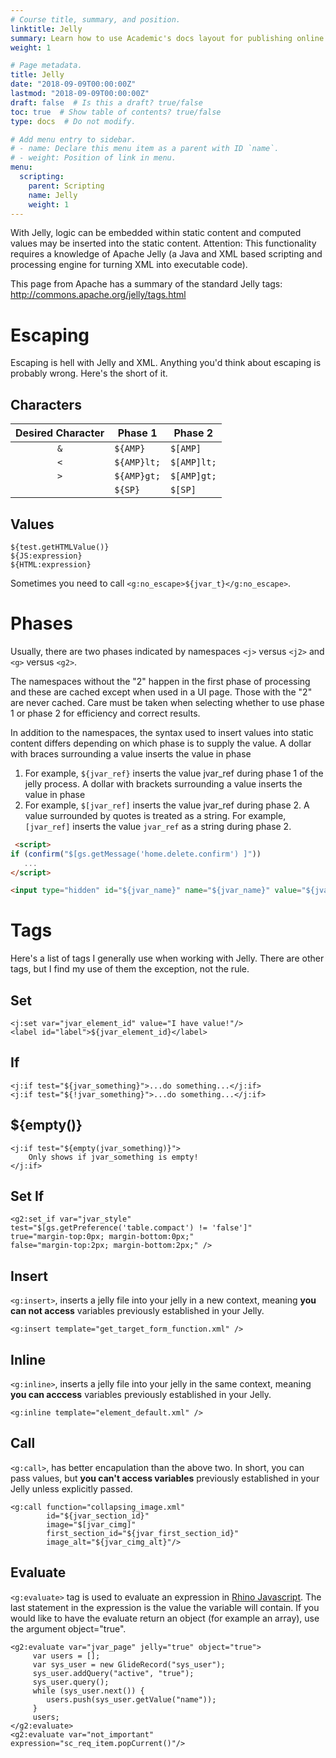 ```yaml
---
# Course title, summary, and position.
linktitle: Jelly 
summary: Learn how to use Academic's docs layout for publishing online courses, software documentation, and tutorials.
weight: 1

# Page metadata.
title: Jelly 
date: "2018-09-09T00:00:00Z"
lastmod: "2018-09-09T00:00:00Z"
draft: false  # Is this a draft? true/false
toc: true  # Show table of contents? true/false
type: docs  # Do not modify.

# Add menu entry to sidebar.
# - name: Declare this menu item as a parent with ID `name`.
# - weight: Position of link in menu.
menu:
  scripting:
    parent: Scripting
    name: Jelly 
    weight: 1
---
```




With Jelly, logic can be embedded within static content and computed values may be inserted into the static content. Attention: This functionality requires a knowledge of Apache Jelly (a Java and XML based scripting and processing engine for turning XML into executable code).

This page from Apache has a summary of the standard Jelly tags: http://commons.apache.org/jelly/tags.html

# Escaping


Escaping is hell with Jelly and XML. Anything you'd think about escaping
is probably wrong. Here's the short of it.

## Characters

|     Desired Character     | Phase 1     | Phase 2     |
|:-------------------------:|-------------|-------------|
|            `&`            | `${AMP}`    | `$[AMP]`    |
|            `<`            | `${AMP}lt;` | `$[AMP]lt;` |
|            `>`            | `${AMP}gt;` | `$[AMP]gt;` |
|            ` `            | `${SP}`     | `$[SP]`     |

## Values

``` {.xml}
${test.getHTMLValue()}
${JS:expression}
${HTML:expression}
```

Sometimes you need to call `<g:no_escape>${jvar_t}</g:no_escape>`.

# Phases


Usually, there are two phases indicated by namespaces `<j>` versus `<j2>` and `<g>` versus `<g2>`.

The namespaces without the "2" happen in the first phase of processing and these are cached except when used in a UI page. Those with the "2" are never cached. Care must be taken when selecting whether to use phase 1 or phase 2 for efficiency and correct results.

In addition to the namespaces, the syntax used to insert values into static content differs depending on which phase is to supply the value. A dollar with braces surrounding a value inserts the value in phase 
1. For example, `${jvar_ref}` inserts the value jvar_ref during phase 1 of the jelly process. A dollar with brackets surrounding a value inserts the value in phase 
2. For example, `$[jvar_ref]` inserts the value jvar_ref during phase 2. A value surrounded by quotes is treated as a string. For example, `[jvar_ref]` inserts the value `jvar_ref` as a string during phase 2.

```html
 <script>
if (confirm("$[gs.getMessage('home.delete.confirm') ]"))
   ...
</script>
```

```html
<input type="hidden" id="${jvar_name}" name="${jvar_name}" value="${jvar_value}" class="${jvar_class}" />
```

# Tags

Here's a list of tags I generally use when working with Jelly. There are
other tags, but I find my use of them the exception, not the rule.

## Set

``` {.xml}
<j:set var="jvar_element_id" value="I have value!"/>
<label id="label">${jvar_element_id}</label>
```

## If

``` {.xml}
<j:if test="${jvar_something}">...do something...</j:if>
<j:if test="${!jvar_something}">...do something...</j:if>
```

## ${empty()}

``` {.xml}
<j:if test="${empty(jvar_something)}">
    Only shows if jvar_something is empty!
</j:if>
```

## Set If

``` {.xml}
<g2:set_if var="jvar_style"
test="$[gs.getPreference('table.compact') != 'false']"
true="margin-top:0px; margin-bottom:0px;"
false="margin-top:2px; margin-bottom:2px;" />
```

## Insert

`<g:insert>`, inserts a jelly file into your jelly in a new context,
meaning **you can not access** variables previously established in your
Jelly.

``` {.xml}
<g:insert template="get_target_form_function.xml" />
```

## Inline

`<g:inline>`, inserts a jelly file into your jelly in the same context,
meaning **you can acccess** variables previously established in your
Jelly.

``` {.xml}
<g:inline template="element_default.xml" />
```

## Call

`<g:call>`, has better encapulation than the above two. In short, you
can pass values, but **you can't access variables** previously
established in your Jelly unless explicitly passed.

``` {.xml}
<g:call function="collapsing_image.xml"
        id="${jvar_section_id}"
        image="$[jvar_cimg]"
        first_section_id="${jvar_first_section_id}"
        image_alt="${jvar_cimg_alt}"/>
```

## Evaluate

`<g:evaluate>` tag is used to evaluate an expression in [Rhino
Javascript](https://developer.mozilla.org/en-US/docs/Mozilla/Projects/Rhino).
The last statement in the expression is the value the variable will
contain. If you would like to have the evaluate return an object (for
example an array), use the argument object="true".

``` {.xml}
<g2:evaluate var="jvar_page" jelly="true" object="true">
     var users = [];
     var sys_user = new GlideRecord("sys_user");
     sys_user.addQuery("active", "true");
     sys_user.query();
     while (sys_user.next()) {
        users.push(sys_user.getValue("name"));
     }
     users;
</g2:evaluate>
<g2:evaluate var="not_important" expression="sc_req_item.popCurrent()"/>
```